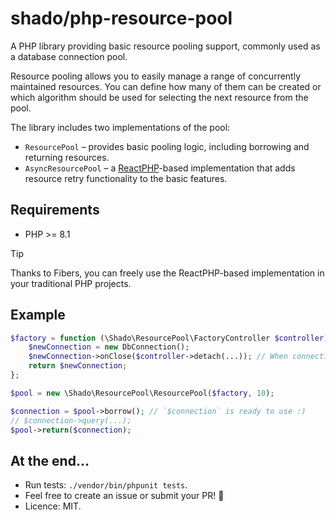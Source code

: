 # shado/php-resource-pool

A PHP library providing basic resource pooling support, commonly used as a database connection pool.

Resource pooling allows you to easily manage a range of concurrently maintained resources. You can define how many of them can be created or which algorithm should be used for selecting the next resource from the pool.

The library includes two implementations of the pool:

- `ResourcePool` – provides basic pooling logic, including borrowing and returning resources. 
- `AsyncResourcePool` – a [ReactPHP](https://reactphp.org/)-based implementation that adds resource retry functionality to the basic features.

## Requirements

- PHP >= 8.1

> [!TIP]
> Thanks to Fibers, you can freely use the ReactPHP-based implementation in your traditional PHP projects.

## Example

```php
$factory = function (\Shado\ResourcePool\FactoryController $controller) {
    $newConnection = new DbConnection();
    $newConnection->onClose($controller->detach(...)); // When connection closes, detach it from pool
    return $newConnection;
};

$pool = new \Shado\ResourcePool\ResourcePool($factory, 10);

$connection = $pool->borrow(); // `$connection` is ready to use :)
// $connection->query(...);
$pool->return($connection);
```

## At the end...
- Run tests: `./vendor/bin/phpunit tests`.
- Feel free to create an issue or submit your PR! 🤗
- Licence: MIT.
